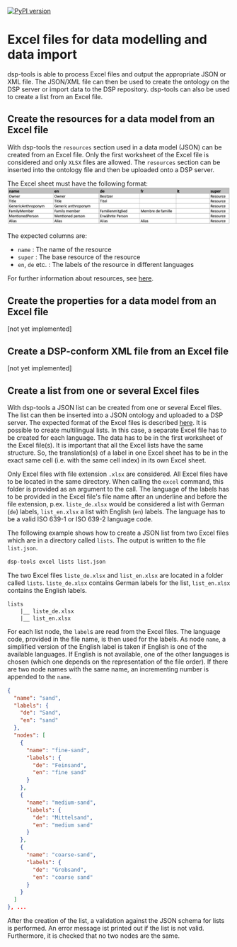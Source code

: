 [![PyPI version](https://badge.fury.io/py/dsp-tools.svg)](https://badge.fury.io/py/dsp-tools)

# Excel files for data modelling and data import

dsp-tools is able to process Excel files and output the appropriate JSON or XML file. The JSON/XML file can then be used to create
the ontology on the DSP server or import data to the DSP repository. dsp-tools can also be used to create a list from an Excel
file.

## Create the resources for a data model from an Excel file

With dsp-tools the `resources` section used in a data model (JSON) can be created from an Excel file. Only the first worksheet of
the Excel file is considered and only `XLSX` files are allowed. The `resources` section can be inserted into the ontology file and
then be uploaded onto a DSP server.

The Excel sheet must have the following format:
![img-resources-example.png](assets/images/img-resources-example.png)

The expected columns are:

- `name` : The name of the resource
- `super` : The base resource of the resource
- `en`, `de` etc. : The labels of the resource in different languages

For further information about resources, see [here](./dsp-tools-create.md#resources).

## Create the properties for a data model from an Excel file

[not yet implemented]

## Create a DSP-conform XML file from an Excel file

[not yet implemented]

## Create a list from one or several Excel files

With dsp-tools a JSON list can be created from one or several Excel files. The list can then be inserted into a JSON ontology and
uploaded to a DSP server. The expected format of the Excel files is described [here](./dsp-tools-create.md#lists-from-excel). It
is possible to create multilingual lists. In this case, a separate Excel file has to be created for each language. The data has to
be in the first worksheet of the Excel file(s). It is important that all the Excel lists have the same structure. So, the
translation(s) of a label in one Excel sheet has to be in the exact same cell (i.e. with the same cell index) in its own Excel
sheet.

Only Excel files with file extension `.xlsx` are considered. All Excel files have to be located in the same directory. When
calling the `excel` command, this folder is provided as an argument to the call. The language of the labels has to be provided in
the Excel file's file name after an underline and before the file extension, p.ex. `liste_de.xlsx` would be considered a list with
German (`de`) labels, `list_en.xlsx` a list with English (`en`) labels. The language has to be a valid ISO 639-1 or ISO 639-2
language code.

The following example shows how to create a JSON list from two Excel files which are in a directory called `lists`. The output is
written to the file `list.json`.

```bash
dsp-tools excel lists list.json
```

The two Excel files `liste_de.xlsx` and `list_en.xlsx` are located in a folder called `lists`. `liste_de.xlsx` contains German
labels for the list, `list_en.xlsx` contains the English labels.

```
lists
    |__ liste_de.xlsx
    |__ list_en.xlsx
```

For each list node, the `label`s are read from the Excel files. The language code, provided in the file name, is then used for the
labels. As node `name`, a simplified version of the English label is taken if English is one of the available languages. If
English is not available, one of the other languages is chosen (which one depends on the representation of the file order). If
there are two node names with the same name, an incrementing number is appended to the `name`.

```JSON
{
  "name": "sand",
  "labels": {
    "de": "Sand",
    "en": "sand"
  },
  "nodes": [
    {
      "name": "fine-sand",
      "labels": {
        "de": "Feinsand",
        "en": "fine sand"
      }
    },
    {
      "name": "medium-sand",
      "labels": {
        "de": "Mittelsand",
        "en": "medium sand"
      }
    },
    {
      "name": "coarse-sand",
      "labels": {
        "de": "Grobsand",
        "en": "coarse sand"
      }
    }
  ]
}, ...
```

After the creation of the list, a validation against the JSON schema for lists is performed. An error message ist printed out if
the list is not valid. Furthermore, it is checked that no two nodes are the same.
